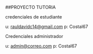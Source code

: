 ##PROYECTO TUTORIA

credenciales de estudiante

u: rauldavidc14@gmail.com
p: Costal67

Credenciales administrador

u: admin@correo.com
p: Costal67
